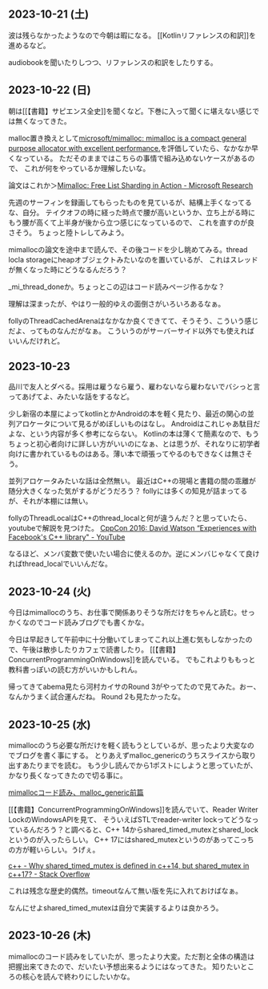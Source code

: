 ## 2023-10-21 (土)

波は残らなかったようなので今朝は暇になる。
[[Kotlinリファレンスの和訳]]を進めるなど。

audiobookを聞いたりしつつ、リファレンスの和訳をしたりする。

## 2023-10-22 (日)

朝は[[【書籍】サピエンス全史]]を聞くなど。下巻に入って聞くに堪えない感じでは無くなってきた。

malloc置き換えとして[microsoft/mimalloc: mimalloc is a compact general purpose allocator with excellent performance.](https://github.com/microsoft/mimalloc)を評価していたら、なかなか早くなっている。
ただそのままではこちらの事情で組み込めないケースがあるので、
これが何をやっているか理解したいな。

論文はこれか＞[Mimalloc: Free List Sharding in Action - Microsoft Research](https://www.microsoft.com/en-us/research/publication/mimalloc-free-list-sharding-in-action/)

先週のサーフィンを録画してもらったものを見ているが、結構上手くなってるな、自分。
テイクオフの時に経った時点で腰が高いというか、立ち上がる時にもう腰が高くて上半身が後から立つ感じになっているので、
これを直すのが良さそう。
ちょっと陸トレしてみよう。

mimallocの論文を途中まで読んで、その後コードを少し眺めてみる。thread locla storageにheapオブジェクトみたいなのを置いているが、
これはスレッドが無くなった時にどうなるんだろう？

_mi_thread_doneか。ちょっとこの辺はコード読みページ作るかな？

理解は深まったが、やはり一般的ゆえの面倒さがいろいろあるなぁ。

follyのThreadCachedArenaはなかなか良くできてて、そうそう、こういう感じだよ、ってものなんだがなぁ。
こういうのがサーバーサイド以外でも使えればいいんだけれど。

## 2023-10-23

品川で友人とダベる。採用は雇うなら雇う、雇わないなら雇わないでバシっと言ってあげてよ、みたいな話をするなど。

少し新宿の本屋によってkotlinとかAndroidの本を軽く見たり、最近の関心の並列アロケータについて見るがめぼしいものはなし。
Androidはこれじゃあ駄目だよな、という内容が多く参考にならない。
Kotlinの本は薄くて簡素なので、もうちょっと初心者向けに詳しい方がいいのになぁ、とは思うが、それなりに初学者向けに書かれているものはある。薄い本で頑張ってやるのもできなくは無さそう。

並列アロケータみたいな話は全然無い。
最近はC++の現場と書籍の間の乖離が随分大きくなった気がするがどうだろう？
follyには多くの知見が詰まってるが、それが本棚には無い。

follyのThreadLocalはC++のthread_localと何が違うんだ？と思っていたら、youtubeで解説を見つけた。 [CppCon 2016: David Watson “Experiences with Facebook's C++ library" - YouTube](https://www.youtube.com/watch?v=GDxb21kEthM)

なるほど、メンバ変数で使いたい場合に使えるのか。逆にメンバじゃなくて良ければthread_localでいいんだな。

## 2023-10-24 (火)

今日はmimallocのうち、お仕事で関係ありそうな所だけをちゃんと読む。せっかくなのでコード読みブログでも書くかな。

今日は早起きして午前中に十分働いてしまってこれ以上進む気もしなかったので、午後は散歩したりカフェで読書したり。
[[【書籍】ConcurrentProgrammingOnWindows]]を読んでいる。
でもこれよりももっと教科書っぽいの読む方がいいかもしれん。

帰ってきてabema見たら河村カイサのRound 3がやってたので見てみた。おー、なんかうまく試合運んだね。
Round 2も見たかったな。

## 2023-10-25 (水)

mimallocのうち必要な所だけを軽く読もうとしているが、思ったより大変なのでブログを書く事にする。
とりあえずmalloc_genericのうちスライスから取り出すあたりまでを読む。
もう少し読んでから1ポストにしようと思っていたが、かなり長くなってきたので切る事に。

[mimallocコード読み、malloc_generic前篇](https://karino2.github.io/2023/10/24/mimalloc_code_reading.html)

[[【書籍】ConcurrentProgrammingOnWindows]]を読んでいて、Reader Writer LockのWindowsAPIを見て、
そういえばSTLでreader-writer lockってどうなっているんだろう？と調べると、C++ 14からshared_timed_mutexとshared_lockというのが入ったらしい。
C++ 17にはshared_mutexというのがあってこっちの方が軽いらしい。うげぇ。

[c++ - Why shared_timed_mutex is defined in c++14, but shared_mutex in c++17? - Stack Overflow](https://stackoverflow.com/questions/40207171/why-shared-timed-mutex-is-defined-in-c14-but-shared-mutex-in-c17)

これは残念な歴史的偶然。timeoutなんて無い版を先に入れておけばなぁ。

なんにせよshared_timed_mutexは自分で実装するよりは良かろう。

## 2023-10-26 (木)

mimallocのコード読みをしていたが、思ったより大変。ただ割と全体の構造は把握出来てきたので、だいたい予想出来るようにはなってきた。
知りたいところの核心を読んで終わりにしたいかな。
